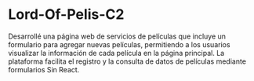 # Lord-Of-Pelis-C2
Desarrollé una página web de servicios de películas que incluye un formulario para agregar nuevas películas, permitiendo a los usuarios visualizar la información de cada película en la página principal. La plataforma facilita el registro y la consulta de datos de películas mediante formularios Sin React.
